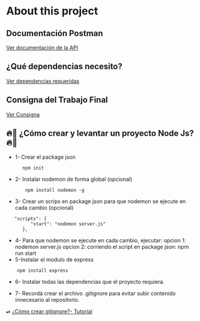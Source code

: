 # About this project
## Documentación Postman
[Ver documentación de la API](https://documenter.getpostman.com/view/13362314/UzBqnjhu)
## ¿Qué dependencias necesito?

[Ver dependencias requeridas](./dependencias)

## Consigna del Trabajo Final

[Ver Consigna](./dependencias)

## 🔥📲 ¿Cómo crear y levantar un proyecto Node Js? 🔥📲
 * 1- Crear el package json
```
      npm init
```    
 * 2- Instalar nodemon de forma global (opcional)
```
       npm install nodemon -g
```
 * 3- Crear un scrips en package json para que nodemon se ejecute en cada cambio (opcional)
```
   "scripts": {
         "start": "nodemon server.js"
      },
 ```
* 4- Para que nodemon se ejecute en cada cambio, ejecutar:
    opcion 1: nodemon server.js
    opcion 2: corriendo el script en package json: npm run start
* 5-Instalar el modulo de express
  
``` 
    npm install express
```
* 6- Instalar todas las dependencias que el proyecto requiera.


* 7- Recordá crear el archivo .gitignore para evitar subir contenido innecesario al repositorio.

 ⏯ [¿Cómo crear gitignore?- Tutorial](https://youtu.be/5tP1Ra73c38)
    




